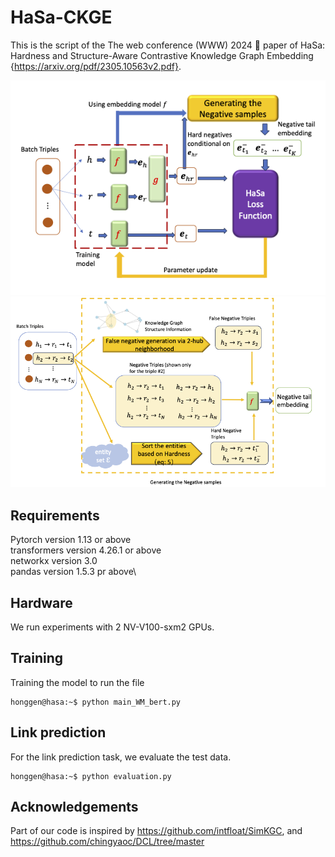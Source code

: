 # HaSa-CKGE
This is the script of the The web conference (WWW) 2024 🥣 paper of HaSa: Hardness and Structure-Aware Contrastive Knowledge
Graph Embedding {https://arxiv.org/pdf/2305.10563v2.pdf}. 

![Diagram of paper](hasa_diag1.png)
![Diagram of paper](hasa_diag2.png)
## Requirements
Pytorch version 1.13 or above \
transformers version 4.26.1 or above\
networkx version 3.0\
pandas version 1.5.3 pr above\
## Hardware
We run experiments with 2 NV-V100-sxm2 GPUs.
## Training
Training the model to run the file

```console
honggen@hasa:~$ python main_WM_bert.py
```
## Link prediction

For the link prediction task, we evaluate the test data.

```console
honggen@hasa:~$ python evaluation.py
```

## Acknowledgements

Part of our code is inspired by 
https://github.com/intfloat/SimKGC, and https://github.com/chingyaoc/DCL/tree/master

